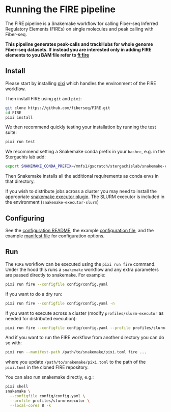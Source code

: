 # Running the FIRE pipeline

The FIRE pipeline is a Snakemake workflow for calling Fiber-seq Inferred Regulatory Elements (FIREs) on single molecules and peak calling with Fiber-seq.

**This pipeline generates peak-calls and trackHubs for whole genome Fiber-seq datasets. If instead you are interested only in adding FIRE elements to you BAM file refer to [ft fire](../fibertools/creating/fire.md#i-just-need-the-fire-elements)**

## Install

Please start by installing [pixi](https://pixi.sh/latest/) which handles the environment of the FIRE workflow.

Then install FIRE using `git` and `pixi`:

```bash
git clone https://github.com/fiberseq/FIRE.git
cd FIRE
pixi install
```

We then recommend quickly testing your installation by running the test suite:

```bash
pixi run test
```

We recommend setting a Snakemake conda prefix in your `bashrc`, e.g. in the Stergachis lab add:

```bash
export SNAKEMAKE_CONDA_PREFIX=/mmfs1/gscratch/stergachislab/snakemake-conda-envs
```

Then Snakemake installs all the additional requirements as conda envs in that directory.

If you wish to distribute jobs across a cluster you may need to install the appropriate [snakemake executor plugin](https://snakemake.github.io/snakemake-plugin-catalog/). The SLURM executor is included in the environment (`snakemake-executor-slurm`)

## Configuring

See the [configuration README](https://github.com/fiberseq/FIRE/tree/main/config), the example [configuration file](https://github.com/fiberseq/FIRE/blob/main/config/config.yaml), and the example [manifest file](https://github.com/fiberseq/FIRE/blob/main/config/config.tbl) for configuration options.

## Run

The `FIRE` workflow can be executed using the `pixi run fire` command. Under the hood this runs a `snakemake` workflow and any extra parameters are passed directly to snakemake. For example:

```bash
pixi run fire --configfile config/config.yaml
```

If you want to do a dry run:

```bash
pixi run fire --configfile config/config.yaml -n
```

If you want to execute across a cluster (modify `profiles/slurm-executor` as needed for distributed execution):

```bash
pixi run fire --configfile config/config.yaml --profile profiles/slurm-executor
```

And if you want to run the FIRE workflow from another directory you can do so with:

```bash
pixi run --manifest-path /path/to/snakemake/pixi.toml fire ...
```

where you update `/path/to/snakemake/pixi.toml` to the path of the `pixi.toml` in the cloned FIRE repository.

You can also run snakemake directly, e.g.:

```bash
pixi shell
snakemake \
  --configfile config/config.yaml \
  --profile profiles/slurm-executor \
  --local-cores 8 -k
```
